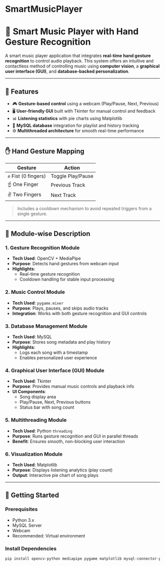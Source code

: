 # SmartMusicPlayer
# 🎵 Smart Music Player with Hand Gesture Recognition

A smart music player application that integrates **real-time hand gesture recognition** to control audio playback. This system offers an intuitive and contactless method of controlling music using **computer vision**, a **graphical user interface (GUI)**, and **database-backed personalization**.

---

## 🔧 Features

- 🎮 **Gesture-based control** using a webcam (Play/Pause, Next, Previous)
- 🖥️ **User-friendly GUI** built with Tkinter for manual control and feedback
- 📊 **Listening statistics** with pie charts using Matplotlib
- 📁 **MySQL database** integration for playlist and history tracking
- ⚙️ **Multithreaded architecture** for smooth real-time performance

---

## ✋ Hand Gesture Mapping

| Gesture      | Action           |
|--------------|------------------|
| ✊ Fist (0 fingers)  | Toggle Play/Pause |
| ☝️ One Finger        | Previous Track    |
| ✌️ Two Fingers       | Next Track        |

> Includes a cooldown mechanism to avoid repeated triggers from a single gesture.

---

## 🧩 Module-wise Description

### 1. Gesture Recognition Module
- **Tech Used**: OpenCV + MediaPipe
- **Purpose**: Detects hand gestures from webcam input
- **Highlights**:
  - Real-time gesture recognition
  - Cooldown handling for stable input processing

### 2. Music Control Module
- **Tech Used**: `pygame.mixer`
- **Purpose**: Plays, pauses, and skips audio tracks
- **Integration**: Works with both gesture recognition and GUI controls

### 3. Database Management Module
- **Tech Used**: MySQL
- **Purpose**: Stores song metadata and play history
- **Highlights**:
  - Logs each song with a timestamp
  - Enables personalized user experience

### 4. Graphical User Interface (GUI) Module
- **Tech Used**: Tkinter
- **Purpose**: Provides manual music controls and playback info
- **UI Components**:
  - Song display area
  - Play/Pause, Next, Previous buttons
  - Status bar with song count

### 5. Multithreading Module
- **Tech Used**: Python `threading`
- **Purpose**: Runs gesture recognition and GUI in parallel threads
- **Benefit**: Ensures smooth, non-blocking user interaction

### 6. Visualization Module
- **Tech Used**: Matplotlib
- **Purpose**: Displays listening analytics (play count)
- **Output**: Interactive pie chart of song plays

---

## 🚀 Getting Started

### Prerequisites

- Python 3.x
- MySQL Server
- Webcam
- Recommended: Virtual environment

### Install Dependencies

```bash
pip install opencv-python mediapipe pygame matplotlib mysql-connector-python
